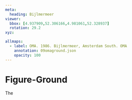 ```yaml
---
meta:
  heading: Bijlmermeer
viewer:
  bbox: [4.937909,52.306166,4.981061,52.328937]
  rotation: 29.2
xyz:

allmaps:
  - label: OMA. 1986. Bijlmermeer, Amsterdam South. OMA
    annotation: 09omaground.json
    opacity: 100
---
```

# Figure-Ground
The 
